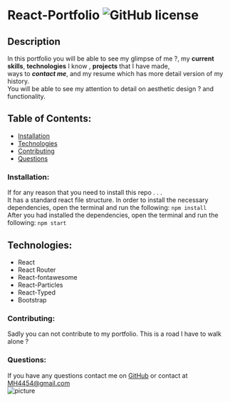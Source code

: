 # React-Portfolio ![GitHub license](https://img.shields.io/github/license/Naereen/StrapDown.js.svg)

## Description
In this portfolio you will be able to see my 
glimpse of me ?, my **current skills**, **technologies** I know , **projects** that I have made,<br> ways to _**contact me**_, and my resume which has more detail version of my history. <br> You will be able to see my attention to detail on aesthetic design ? and functionality.

## Table of Contents:
* [Installation](#installation)
* [Technologies](#technologies)
* [Contributing](#contributing)
* [Questions](#questions)

### Installation:
If for any reason that you need to install this repo . . .
<br>
It has a standard react file structure.
In order to install the necessary dependencies, open the terminal and run the following:
```npm install```
<br>
After you had installed the dependencies, open the terminal and run the following:
```npm start```

## Technologies:
* React
* React Router
* React-fontawesome
* React-Particles
* React-Typed
* Bootstrap

### Contributing:
Sadly you can not contribute to my portfolio. This is a road I have to walk alone ?

### Questions:
If you have any questions contact me on [GitHub](https://github.com/MH4454) or contact at MH4454@gmail.com<br>
![picture](https://github.com/MH4454.png?size=80)
